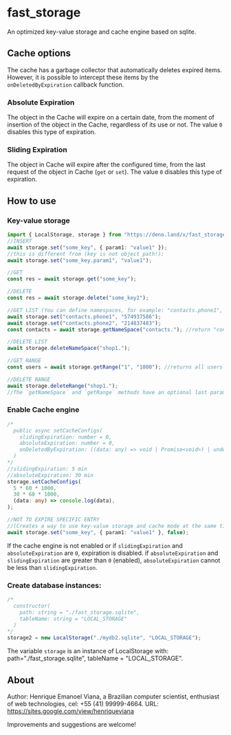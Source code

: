 # fast_storage

An optimized key-value storage and cache engine based on sqlite.

## Cache options

The cache has a garbage collector that automatically deletes expired items.
However, it is possible to intercept these items by the `onDeletedByExpiration`
callback function.

### Absolute Expiration

The object in the Cache will expire on a certain date, from the moment of
insertion of the object in the Cache, regardless of its use or not. The value
`0` disables this type of expiration.

### Sliding Expiration

The object in Cache will expire after the configured time, from the last request
of the object in Cache (`get` or `set`). The value `0` disables this type of
expiration.

## How to use

### Key-value storage

```typescript
import { LocalStorage, storage } from "https://deno.land/x/fast_storage/mod.ts";
//INSERT
await storage.set("some_key", { param1: "value1" });
//this is different from (key is not object path!):
await storage.set("some_key.param1", "value1");

//GET
const res = await storage.get("some_key");

//DELETE
const res = await storage.delete("some_key2");

//GET LIST (You can define namespaces, for example: "contacts.phone1", "contacts.phone2").
await storage.set("contacts.phone1", "574937586");
await storage.set("contacts.phone2", "214837483");
const contacts = await storage.getNameSpace("contacts."); //return "contacts.phone1" and "contacts.phone2"

//DELETE LIST
await storage.deleteNameSpace("shop1.");

//GET RANGE
const users = await storage.getRange("1", "1000"); //returns all users where the key is between (including) 1 and 1000. The `start` and `end` parameters are optional, but at least one must exist.

//DELETE RANGE
await storage.deleteRange("shop1.");
//The `getNameSpace` and `getRange` methods have an optional last parameter `getKey=false`.
```

### Enable Cache engine

```typescript
/*
  public async setCacheConfigs(
    slidingExpiration: number = 0,
    absoluteExpiration: number = 0,
    onDeletedByExpiration: ((data: any) => void | Promise<void>) | undefined = undefined,
  )
*/
//slidingExpiration: 5 min
//absoluteExpiration: 30 min
storage.setCacheConfigs(
  5 * 60 * 1000,
  30 * 60 * 1000,
  (data: any) => console.log(data),
);

//NOT TO EXPIRE SPECIFIC ENTRY
//(Creates a way to use key-value storage and cache mode at the same time)
await storage.set("some_key", { param1: "value1" }, false);
```

If the cache engine is not enabled or if `slidingExpiration` and
`absoluteExpiration` are `0`, expiration is disabled. if `absoluteExpiration`
and `slidingExpiration` are greater than `0` (enabled), `absoluteExpiration`
cannot be less than `slidingExpiration`.

### Create database instances:

```typescript
/*
  constructor(
    path: string = "./fast_storage.sqlite",
    tableName: string = "LOCAL_STORAGE"
  )
*/
storage2 = new LocalStorage("./mydb2.sqlite", "LOCAL_STORAGE");
```

The variable `storage` is an instance of LocalStorage with:
path="./fast_storage.sqlite", tableName = "LOCAL_STORAGE".

## About

Author: Henrique Emanoel Viana, a Brazilian computer scientist, enthusiast of
web technologies, cel: +55 (41) 99999-4664. URL:
https://sites.google.com/view/henriqueviana

Improvements and suggestions are welcome!
